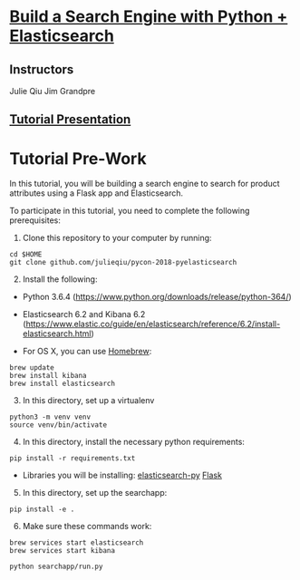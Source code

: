 # [Build a Search Engine with Python + Elasticsearch](https://us.pycon.org/2018/schedule/presentation/53/)

## Instructors
Julie Qiu
Jim Grandpre

## [Tutorial Presentation](https://docs.google.com/presentation/d/1le9vVCVb03AIPoWbsI4w__aop-3P9OEHVt56QJl6RnA/edit)

# Tutorial Pre-Work
In this tutorial, you will be building a search engine to search for product attributes using a Flask app and Elasticsearch.

To participate in this tutorial, you need to complete the following prerequisites:

1. Clone this repository to your computer by running:
```
cd $HOME
git clone github.com/julieqiu/pycon-2018-pyelasticsearch
```

2. Install the following:

- Python 3.6.4 (https://www.python.org/downloads/release/python-364/)
- Elasticsearch 6.2 and Kibana 6.2 (https://www.elastic.co/guide/en/elasticsearch/reference/6.2/install-elasticsearch.html)

- For OS X, you can use [Homebrew](https://brew.sh/):
```
brew update
brew install kibana
brew install elasticsearch
```

3. In this directory, set up a virtualenv
```
python3 -m venv venv
source venv/bin/activate
```

4. In this directory, install the necessary python requirements:
```
pip install -r requirements.txt
```
- Libraries you will be installing:
[elasticsearch-py](https://github.com/elastic/elasticsearch-py)
[Flask](http://flask.pocoo.org)

5. In this directory, set up the searchapp:
```
pip install -e .
```

6. Make sure these commands work:
```
brew services start elasticsearch
brew services start kibana

python searchapp/run.py
```

